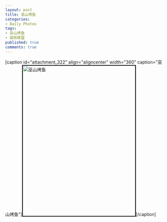 ```yaml
---
layout: post
title: 巫山烤鱼
categories:
- Daily Photos
tags:
- 巫山烤鱼
- 腐败联盟
published: true
comments: true
---
```

<p>[caption id="attachment_322" align="aligncenter" width="360" caption="巫山烤鱼"]<a rel="attachment wp-att-322" href="http://blog.wangyaodi.com/2010/01/10/%e5%b7%ab%e5%b1%b1%e7%83%a4%e9%b1%bc/2010_01_10/" target="_blank"><img class="size-full wp-image-322 " style="border: 2px solid black;" title="2010_01_10" src="http://blog.wangyaodi.com/wp-content/uploads/2010/01/2010_01_10.jpg" alt="巫山烤鱼" width="360" height="480" /></a>[/caption] </p>
